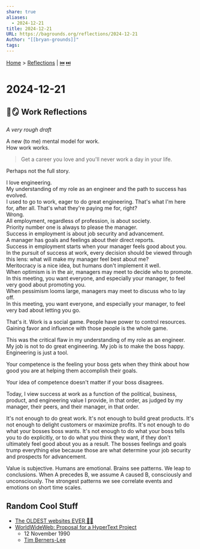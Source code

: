 ```yaml
---
share: true
aliases:
  - 2024-12-21
title: 2024-12-21
URL: https://bagrounds.org/reflections/2024-12-21
Author: "[[bryan-grounds]]"
tags: 
---
```

[Home](../index.md) > [Reflections](./index.md) | [⏮️](./2024-12-16.md) [⏭️](./2024-12-22.md)  
# 2024-12-21  
## 💼🪞 Work Reflections  
_A very rough draft_  
  
A new (to me) mental model for work.  
How work works.  
  
> Get a career you love and you'll never work a day in your life.  
  
Perhaps not the full story.  
  
I love engineering.  
My understanding of my role as an engineer and the path to success has evolved.   
I used to go to work, eager to do great engineering. That's what I'm here for, after all. That's what they're paying me for, right?  
Wrong.  
All employment, regardless of profession, is about society.   
Priority number one is always to please the manager.   
Success in employment is about job security and advancement.  
A manager has goals and feelings about their direct reports.  
Success in employment starts when your manager feels good about you.   
In the pursuit of success at work, every decision should be viewed through this lens: what will make my manager feel best about me?  
Meritocracy is a nice idea, but humans don't implement it well.  
When optimism is in the air, managers may meet to decide who to promote.  
In this meeting, you want everyone, and especially your manager, to feel very good about promoting you.  
When pessimism looms large, managers may meet to discuss who to lay off.  
In this meeting, you want everyone, and especially your manager, to feel very bad about letting you go.  
  
That's it. Work is a social game. People have power to control resources. Gaining favor and influence with those people is the whole game.  
  
This was the critical flaw in my understanding of my role as an engineer.  
My job is not to do great engineering. My job is to make the boss happy. Engineering is just a tool.  
  
Your competence is the feeling your boss gets when they think about how good you are at helping them accomplish their goals.  
  
Your idea of competence doesn't matter if your boss disagrees.  
  
Today, I view success at work as a function of the political, business, product, and engineering value I provide, in that order, as judged by my manager, their peers, and their manager, in that order.  
  
It's not enough to do great work. It's not enough to build great products. It's not enough to delight customers or maximize profits. It's not enough to do what your bosses boss wants. It's not enough to do what your boss tells you to do explicitly, or to do what you think they want, if they don't ultimately feel good about you as a result. The bosses feelings and goals trump everything else because those are what determine your job security and prospects for advancement.  
  
Value is subjective. Humans are emotional. Brains see patterns. We leap to conclusions. When A precedes B, we assume A caused B, consciously and unconsciously. The strongest patterns we see correlate events and emotions on short time scales.  
  
## Random Cool Stuff  
- [The OLDEST websites EVER 👩‍💻](../videos/the-oldest-websites-ever.md)  
- [WorldWideWeb: Proposal for a HyperText Project](https://info.cern.ch/hypertext/WWW/Proposal.html)  
    - 12 November 1990  
    - [Tim Berners-Lee](../people/tim-berners-lee.md)  
